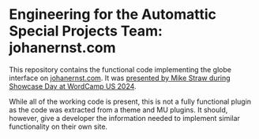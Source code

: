 # Engineering for the Automattic Special Projects Team: johanernst.com

This repository contains the functional code implementing the globe interface on [johanernst.com](https://johanernst.com). It was [presented by Mike Straw during Showcase Day at WordCamp US 2024](https://us.wordcamp.org/2024/session/engineering-for-the-automattic-special-projects-team/).

While all of the working code is present, this is not a fully functional plugin as the code was extracted from a theme and MU plugins. It should, however, give a developer the information needed to implement similar functionality on their own site.

